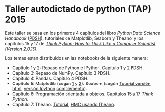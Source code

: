 # Taller autodictado de python (TAP) 2015

Este taller se basa en los primeros 4 capítulos del libro *Python Data Science Handbook* ([PDSH](http://shop.oreilly.com/product/0636920034919.do)), tutoriales de Matplotlib, Seaborn y Theano, y los capítulos 15 y 17 de *[Think Python: How to Think Like a Computer Scientist](http://www.greenteapress.com/thinkpython/) (Version 2.0.16)*.

Los temas estan distribuidos en las notebooks de la siguiente manera:

* Capítulo 1 y 2: Repaso de Python e IPython. Capítulo 1 y 2 PDSH.
* Capítulo 3: Repaso de NumPy. Capítulo 3 PDSH.
* Capítulo 4: Pandas. Capítulo 4 PDSH.
* Capítulo 5: Matplotlib (según [1](https://beta.oreilly.com/learning/simple-line-plots-with-matplotlib) y  [2](https://beta.oreilly.com/learning/three-dimensional-plotting-in-matplotlib)). Seaborn (según [Tutorial versión html](http://stanford.edu/~mwaskom/software/seaborn/tutorial.html#), [versión Ipython](https://github.com/mwaskom/seaborn/tree/bc846e56f3b4c571a50f2b2f3d150763c46fa937/doc/tutorial) [complemento](https://beta.oreilly.com/learning/data-visualization-with-seaborn)).
* Capítulo 6: Programación orientada a objetos. Capítulos 15 a 17 *Think Python*.
* Capítulo 7: Theano. [Tutorial](http://deeplearning.net/software/theano/tutorial/), [HMC usando Theano](https://github.com/fonnesbeck/Bios8366/tree/75b67673aac8aac665438ed255b94ab8761ac68a/notebooks).
